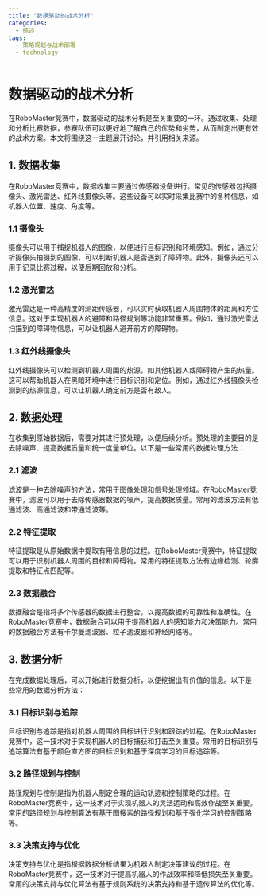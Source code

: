 ```yaml
---  
title: "数据驱动的战术分析"  
categories:  
  - 综述  
tags: 
  - 策略规划与战术部署 
  - technology  
---  
```


# 数据驱动的战术分析

在RoboMaster竞赛中，数据驱动的战术分析是至关重要的一环。通过收集、处理和分析比赛数据，参赛队伍可以更好地了解自己的优势和劣势，从而制定出更有效的战术方案。本文将围绕这一主题展开讨论，并引用相关来源。

## 1. 数据收集

在RoboMaster竞赛中，数据收集主要通过传感器设备进行。常见的传感器包括摄像头、激光雷达、红外线摄像头等。这些设备可以实时采集比赛中的各种信息，如机器人位置、速度、角度等。

### 1.1 摄像头

摄像头可以用于捕捉机器人的图像，以便进行目标识别和环境感知。例如，通过分析摄像头拍摄到的图像，可以判断机器人是否遇到了障碍物。此外，摄像头还可以用于记录比赛过程，以便后期回放和分析。

### 1.2 激光雷达

激光雷达是一种高精度的测距传感器，可以实时获取机器人周围物体的距离和方位信息。这对于实现机器人的避障和路径规划等功能非常重要。例如，通过激光雷达扫描到的障碍物信息，可以让机器人避开前方的障碍物。

### 1.3 红外线摄像头

红外线摄像头可以检测到机器人周围的热源，如其他机器人或障碍物产生的热量。这可以帮助机器人在黑暗环境中进行目标识别和定位。例如，通过红外线摄像头检测到的热源信息，可以让机器人确定前方是否有敌人。

## 2. 数据处理

在收集到原始数据后，需要对其进行预处理，以便后续分析。预处理的主要目的是去除噪声、提高数据质量和统一度量单位。以下是一些常用的数据处理方法：

### 2.1 滤波

滤波是一种去除噪声的方法，常用于图像处理和信号处理领域。在RoboMaster竞赛中，滤波可以用于去除传感器数据的噪声，提高数据质量。常用的滤波方法有低通滤波、高通滤波和带通滤波等。

### 2.2 特征提取

特征提取是从原始数据中提取有用信息的过程。在RoboMaster竞赛中，特征提取可以用于识别机器人周围的目标和障碍物。常用的特征提取方法有边缘检测、轮廓提取和特征点匹配等。

### 2.3 数据融合

数据融合是指将多个传感器的数据进行整合，以提高数据的可靠性和准确性。在RoboMaster竞赛中，数据融合可以用于提高机器人的感知能力和决策能力。常用的数据融合方法有卡尔曼滤波器、粒子滤波器和神经网络等。

## 3. 数据分析

在完成数据处理后，可以开始进行数据分析，以便挖掘出有价值的信息。以下是一些常用的数据分析方法：

### 3.1 目标识别与追踪

目标识别与追踪是指对机器人周围的目标进行识别和跟踪的过程。在RoboMaster竞赛中，这一技术对于实现机器人的目标捕获和打击至关重要。常用的目标识别与追踪算法有基于颜色直方图的目标识别和基于深度学习的目标追踪等。

### 3.2 路径规划与控制

路径规划与控制是指为机器人制定合理的运动轨迹和控制策略的过程。在RoboMaster竞赛中，这一技术对于实现机器人的灵活运动和高效作战至关重要。常用的路径规划与控制算法有基于图搜索的路径规划和基于强化学习的控制策略等。

### 3.3 决策支持与优化

决策支持与优化是指根据数据分析结果为机器人制定决策建议的过程。在RoboMaster竞赛中，这一技术对于提高机器人的作战效率和降低损失至关重要。常用的决策支持与优化算法有基于规则系统的决策支持和基于遗传算法的优化等。 
